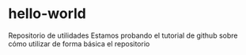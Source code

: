 # hello-world
Repositorio de utilidades
Estamos probando el tutorial de github sobre cómo utilizar de forma básica el repositorio
